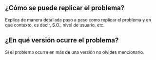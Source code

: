 ## ¿Cómo se puede replicar el problema?
Explica de manera detallada paso a paso como replicar el problema y en que contexto, es decir, S.O., nivel de usuario, etc.

## ¿En qué versión ocurre el problema?
Si el problema ocurre en más de una versión no olvides mencionarlo.
